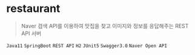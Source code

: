 # restaurant

>Naver 검색 API를 이용하여 맛집을 찾고 이미지와 정보를 응답해주는 REST API 서버

`Java11`
`SpringBoot`
`REST API`
`H2`
`JUnit5`
`Swagger3.0`
`Naver Open API`

